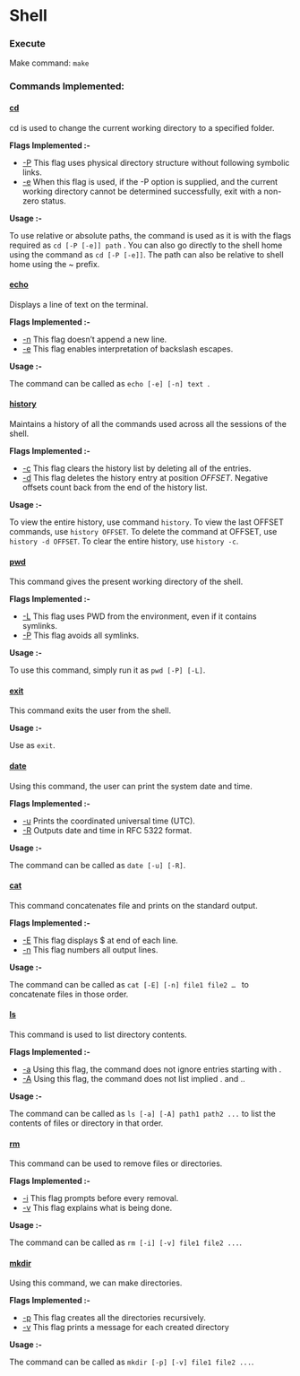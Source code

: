 # Shell
### Execute
Make command: ```make``` 

### Commands Implemented:

#### <u>cd</u>

cd is used to change the current working directory to a specified folder.

**Flags Implemented :-**

- <u>-P</u>
  This flag uses physical directory structure without following symbolic links.
- <u>-e</u>
  When this flag is used, if the -P option is supplied, and the current working directory cannot be determined successfully, exit with a non-zero status.

**Usage :-**

To use relative or absolute paths, the command is used as it is with the flags required as ```cd [-P [-e]] path``` . You can also go directly to the shell home using the command as ```cd [-P [-e]]```. The path can also be relative to shell home using the ~ prefix.

#### <u>echo</u>

Displays a line of text on the terminal.

**Flags Implemented :-**

- <u>-n</u>
  This flag doesn’t append a new line.
- <u>-e</u>
  This flag enables interpretation of backslash escapes. 

**Usage :-**

The command can be called as ```echo [-e] [-n] text ```.

#### <u>history</u>

Maintains a history of all the commands used across all the sessions of the shell.

**Flags Implemented :-**

- <u>-c</u>
  This flag clears the history list by deleting all of the entries.
- <u>-d</u>
  This flag deletes the history entry at position *OFFSET*. Negative offsets count back from the end of the history list. 

**Usage :-**

To view the entire history, use command ```history```. To view the last OFFSET commands, use ```history OFFSET```. To delete the command at OFFSET, use ```history -d OFFSET```. To clear the entire history, use ```history -c```.

#### <u>pwd</u>

This command gives the present working directory of the shell.

**Flags Implemented :-**

- <u>-L</u>
  This flag uses PWD from the environment, even if it contains symlinks.
- <u>-P</u>
  This flag avoids all symlinks.

**Usage :-**

To use this command, simply run it as ```pwd [-P] [-L]```.

#### <u>exit</u>

This command exits the user from the shell.

**Usage :-**

Use as ```exit```.

#### <u>date</u>

Using this command, the user can print the system date and time.

**Flags Implemented :-**

- <u>-u</u>
  Prints the coordinated universal time (UTC).
- <u>-R</u>
  Outputs date and time in RFC 5322 format.

**Usage :-**

The command can be called as ```date [-u] [-R]```.

#### <u>cat</u>

This command concatenates file and prints on the standard output.

**Flags Implemented :-**

- <u>-E</u>
  This flag displays $ at end of each line.
- <u>-n</u>
  This flag numbers all output lines.

**Usage :-**

The command can be called as ```cat [-E] [-n] file1 file2 … ``` to concatenate files in those order.

#### <u>ls</u>

This command is used to list directory contents.

**Flags Implemented :-**

- <u>-a</u>
  Using this flag, the command does not ignore entries starting with .
- <u>-A</u>
  Using this flag, the command does not list implied . and ..

**Usage :-**

The command can be called as ```ls [-a] [-A] path1 path2 ...``` to list the contents of files or directory in that order.

#### <u>rm</u>

This command can be used to remove files or directories.

**Flags Implemented :-**

- <u>-i</u>
  This flag prompts before every removal.
- <u>-v</u>
  This flag explains what is being done.

**Usage :-**

The command can be called as ```rm [-i] [-v] file1 file2 ...```.

#### <u>mkdir</u>

Using this command, we can make directories.

**Flags Implemented :-**

- <u>-p</u>
  This flag creates all the directories recursively.
- <u>-v</u>
  This flag prints a message for each created directory

**Usage :-**

The command can be called as ```mkdir [-p] [-v] file1 file2 ...```.